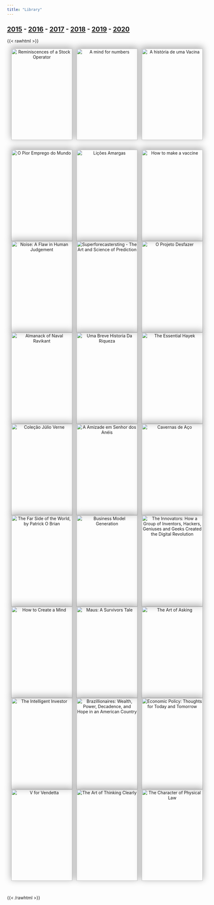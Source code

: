 ```yaml
---
title: "Library"
---
```


[2015](/library/2015) - [2016](/library/2016) - [2017](/library/2017) - [2018](/library/2018) - [2019](/library/2019) - [2020](/library/2020)
------------------
{{< rawhtml >}}
<style>
article.books { width: 100% }
.bookshelf { margin: 2rem auto; text-align: center; position: relative; }
.book-grid { z-index: 2; position: relative; -webkit-transform: translateY(-15px); transform: translateY(-15px); }
.book-grid ul { list-style: none; padding: 0; margin: 0; display: grid; grid-template-columns: repeat(3, 1fr); }
/*.book-grid ul li {  padding-left: 1.5em; }*/
.book-grid ul img { display: block; box-shadow: 0px -5px 20px 2px rgba(0, 0, 0, 0.3); width: 200px; height: 300px; -o-object-fit: cover; object-fit: cover; }
.book-description { width: 200px; background-color: #000; height: 300px; font-size: 1em; padding: 5px;}
.book-description a { color: #fff; word-break: normal }
.shelf { position: absolute; bottom: 0; left: 0; width: 100%; height: 1rem; background-color: #f9f9f9; border-radius: 2px; z-index: 3; }
.shelf-shadows { position: absolute; bottom: 0; left: 0; width: 100%; height: 1rem; border-radius: 2px; z-index: 1;
  box-shadow: 0px -5px 3px 0px rgba(170, 170, 170, 0.2), 0px 15px 20px 0px rgba(170, 170, 170, 0.7), 0px 5px 5px 0px rgba(119, 119, 119, 0.3);
}

.book-grid ul li .book-description { display: none; }
.book-grid ul li:hover img { display: none; }
.book-grid ul li:hover { margin-bottom: -3em !important; }
.book-grid ul li:hover .book-description { display: block; }

@media screen and (max-width: 1024px) {
        .book-grid ul { grid-template-columns: repeat(3, 1fr); }
        .book-grid ul li {  padding-left: 1.0em; }
}

@media screen and (max-width: 800px) {
        .book-grid ul { grid-template-columns: repeat(1, 1fr); }
        .book-grid ul li {  padding-bottom: 1.5em; }
        .shelf-shadows, .shelf { display: none;}
        article { margin-bottom: -5em !important; }
}
</style>
<section>
<article class="books">
        <div class="bookshelf">
        <div class="book-grid">
        <ul>
                <li>
                        <a href="https://digitalgarden.guidopercu.dev/lef%C3%A8vre1923reminiscencesofastockoperator.html">
                                <img src="/images/ReminiscencesOfAStockOperator.jpg" alt="Reminiscences of a Stock Operator" class="book-image">
                        </a>
                        <p class="book-description">
                                <a href="https://digitalgarden.guidopercu.dev/lef%C3%A8vre1923reminiscencesofastockoperator.html">Reminiscences of a Stock Operator</a>
                                <span><br>Edwin Lefèvre</span>
                        </p>
                </li>
                <li>
                        <a href="https://digitalgarden.guidopercu.dev/oakley2014mindfornumbers.html">
                                <img src="/images/a-mind-for-numbers.jpg" alt="A mind for numbers" class="book-image">
                        </a>
                        <p class="book-description">
                                <a href="https://digitalgarden.guidopercu.dev/oakley2014mindfornumbers.html">A mind for numbers</a>
                                <span><br>Oakley</span>
                        </p>
                </li>
                <li>
                        <a href="https://digitalgarden.guidopercu.dev/SueAnnCostaClemens2021HistoriaDeUmaVacina.html">
                                <img src="/images/a-historia-de-uma-vacina.jpg" alt="A história de uma Vacina" class="book-image">
                        </a>
                        <p class="book-description">
                                <a href="https://digitalgarden.guidopercu.dev/SueAnnCostaClemens2021HistoriaDeUmaVacina.html">A história de uma Vacina</a>
                                <span><br>Sue Ann Costa Clemens</span>
                        </p>
                </li>
                <!--
                <li>
                        <a href="https://digitalgarden.guidopercu.dev/Rhodes2020HowToMakeAVaccine.html">
                                <img src="/images/book-ultraaprendizado.jpg" alt="Ultraaprendizado" class="book-image">
                        </a>
                        <p class="book-description">
                                <a href="https://digitalgarden.guidopercu.dev/Rhodes2020HowToMakeAVaccine.html">Ultraaprendizado</a>
                                <span><br>John Rhodes</span>
                        </p>
                </li>
                -->
        </ul>
        </div>
        <div class="bookshelf">
                        <div class="book-grid">
                        <ul>
                                <li>
                                        <a href="/library/o-pior-emprego-do-mundo/">
                                                <img src="/images/o-pior-emprego-do-mundo.jpg" alt="O Pior Emprego do Mundo" class="book-image">
                                        </a>
                                        <p class="book-description">
                                                <a href="/library/o-pior-emprego-do-mundo/">O Pior Emprego do Mundo</a>
                                                <span><br>Thomas Traumman</span>
                                        </p>
                                </li>
                                <li>
                                        <a href="/library/licoes-amargas/">
                                                <img src="/images/livros-gustavo-franco.jpg" alt="Lições Amargas" class="book-image">
                                        </a>
                                        <p class="book-description">
                                                <a href="/library/licoes-amargas/">Lições Amargas</a>
                                                <span><br>Gustavo Franco</span>
                                        </p>
                                </li>
                                <li>
                                        <a href="https://digitalgarden.guidopercu.dev/Rhodes2020HowToMakeAVaccine.html">
                                                <img src="/images/book-how-to-make-a-vaccine.jpg" alt="How to make a vaccine" class="book-image">
                                        </a>
                                        <p class="book-description">
                                                <a href="https://digitalgarden.guidopercu.dev/Rhodes2020HowToMakeAVaccine.html">How to make a vaccine</a>
                                                <span><br>John Rhodes</span>
                                        </p>
                                </li>
                        </ul>
                </div>
                <div class="book-grid">
                        <ul>
                                <li>
                                        <a href="/library/book-review-noise-a-flaw-in-human-judgment/">
                                                <img src="/images/noise-book.jpg" alt="Noise: A Flaw in Human Judgement" class="book-image">
                                        </a>
                                        <p class="book-description">
                                                <a href="/library/book-review-noise-a-flaw-in-human-judgment/">Noise: A Flaw in Human Judgement</a>
                                                <span><br>Daniel Kahneman, Olivier Sibony, Cass R. Sunstein</span>
                                        </p>
                                </li>
                                <li>
                                        <!-- <a href="/library/superforecastersting/"> -->
                                        <a href="https://digitalgarden.guidopercu.dev/tetlock2015superforecasting.html" target="_blank">
                                                <img src="/images/superforecastersting.jpg" alt="Superforecastersting - The Art and Science of Prediction" class="book-image">
                                        </a>
                                        <p class="book-description">
                                                <a href="https://digitalgarden.guidopercu.dev/tetlock2015superforecasting.html">Superforecastersting - The Art and Science of Prediction</a>
                                                <span><br>Tetlock and Gardner</span>
                                        </p>
                                </li>
                                <li>
                                        <a href="/library/o-projeto-desfazer/">
                                                <img src="/images/o-projeto-desfazer.jpg" alt="O Projeto Desfazer" class="book-image">
                                        </a>
                                        <p class="book-description">
                                                <a href="/library/o-projeto-desfazer/">O Projeto Desfazer</a>
                                        </p>
                                </li>
                        </ul>
                </div>
                <div class="book-grid">
                        <ul>
                                <li>
                                        <a href="/library/almanack-of-naval-ravikant/">
                                                <img src="/images/almanack-naval.jpg" alt="Almanack of Naval Ravikant" class="book-image">
                                        </a>
                                        <p class="book-description">
                                                <a href="/library/almanack-of-naval-ravikant/">Almanack of Naval Ravikant</a>
                                        </p>
                                </li>
                                <li>
                                        <a href="/library/uma-breve-historia-da-riqueza/">
                                                <img src="/images/uma-breve-historia-riqueza.jpeg" alt="Uma Breve Historia Da Riqueza" class="book-image">
                                        </a>
                                        <p class="book-description">
                                                <a href="/library/uma-breve-historia-da-riqueza/">Uma Breve Historia Da Riqueza</a>
                                        </p>
                                </li>
                                <li>
                                        <a href="/library/essential-hayek/">
                                                <img src="/images/book-essential-hayek.jpg" alt="The Essential Hayek" class="book-image">
                                        </a>
                                        <p class="book-description">
                                                <a href="/library/essential-hayek/">The Essential Hayek</a>
                                        </p>
                                </li>
                        </ul>
                </div>
            <div class="book-grid">
                    <ul>
                        <li>
                                <a href="/library/colecao-julio-verne/">
                                        <img src="/images/book-julio-verne.jpg" alt="Coleção Júlio Verne" class="book-image">
                                </a>
                                <p class="book-description">
                                        <a href="/library/colecao-julio-verne/">Coleção Júlio Verne</a>
                                </p>
                        </li>
                        <li>
                                <a href="/library/a-amizade-em-o-senhor-dos-aneis/">
                                        <img src="/images/book-amizade-senhor-dos-aneis.jpg" alt="A Amizade em Senhor dos Anéis" class="book-image">
                                </a>
                                <p class="book-description">
                                        <a href="/library/a-amizade-em-o-senhor-dos-aneis/">A Amizade em Senhor dos Anéis</a>
                                </p>
                        </li>
                        <li>
                                <a href="/library/caveras-de-aco-isaac-asimov/">
                                        <img src="/images/book-cavernas-de-aco.jpg" alt="Cavernas de Aço" class="book-image">
                                </a>
                                <p class="book-description">
                                        <a href="/library/caveras-de-aco-isaac-asimov/">Cavernas de Aço</a>
                                </p>
                        </li>
                    </ul>
            </div>
            <div class="book-grid">
                    <ul>
                        <li>
                                <a href="/library/2015/">
                                        <img src="/images/book-the-far-side-of-the-world.jpg" alt="The Far Side of the World, by Patrick O Brian" class="book-image">
                                </a>
                                <p class="book-description">
                                        <a href="/library/2015/">The Far Side of the World, by Patrick O Brian</a>
                                </p>
                        </li>
                        <li>
                                <a href="/library/2015/">
                                        <img src="/images/book-businness-model-generation.jpg" alt="Business Model Generation" class="book-image">
                                </a>
                                <p class="book-description">
                                        <a href="/library/2015/">Business Model Generation</a>
                                </p>
                        </li>
                        <li>
                                <a href="/library/2015/">
                                        <img src="/images/book-the-inovators.jpg" alt="The Innovators: How a Group of Inventors, Hackers, Geniuses and Geeks Created the Digital Revolution" class="book-image">
                                </a>
                                <p class="book-description">
                                        <a href="/library/2015/">The Innovators: How a Group of Inventors, Hackers, Geniuses and Geeks Created the Digital Revolution</a>
                                </p>
                        </li>
                    </ul>
            </div>
            <div class="book-grid">
                    <ul>
                        <li>
                                <a href="/library/2015/">
                                        <img src="/images/book-how-to-create-a-mind.jpg" alt="How to Create a Mind" class="book-image">
                                </a>
                                <p class="book-description">
                                        <a href="/library/2015/">How to Create a Mind</a>
                                </p>
                        </li>
                        <li>
                                <a href="/library/2015/">
                                        <img src="/images/book-maus.jpg" alt="Maus: A Survivors Tale" class="book-image">
                                </a>
                                <p class="book-description">
                                        <a href="/library/2015/">Maus: A Survivors Tale</a>
                                </p>
                        </li>
                        <li>
                                <a href="/library/2015/">
                                        <img src="/images/book-the-art-of-asking.jpg" alt="The Art of Asking" class="book-image">
                                </a>
                                <p class="book-description">
                                        <a href="/library/2015/">The Art of Asking</a>
                                </p>
                        </li>
                    </ul>
            </div>
            <div class="book-grid">
                    <ul>
                        <li>
                                <a href="/library/2015/">
                                        <img src="/images/book-the-intelligent-investor.jpg" alt="The Intelligent Investor" class="book-image">
                                </a>
                                <p class="book-description">
                                        <a href="/library/2015/">The Intelligent Investor</a>
                                </p>
                        </li>
                        <li>
                                <a href="/library/2015/">
                                        <img src="/images/book-brazillionaires.jpg" alt="Brazillionaires: Wealth, Power, Decadence, and Hope in an American Country" class="book-image">
                                </a>
                                <p class="book-description">
                                        <a href="/library/2015/">Brazillionaires: Wealth, Power, Decadence, and Hope in an American Country</a>
                                </p>
                        </li>
                        <li>
                                <a href="/library/2015/">
                                        <img src="/images/book-economic-policy.jpg" alt="Economic Policy: Thoughts for Today and Tomorrow" class="book-image">
                                </a>
                                <p class="book-description">
                                        <a href="/library/2015/">Economic Policy: Thoughts for Today and Tomorrow</a>
                                </p>
                        </li>
                    </ul>
            </div>
            <div class="book-grid">
                    <ul>
                        <li>
                                <a href="/library/2015/">
                                        <img src="/images/book-v.jpg" alt="V for Vendetta" class="book-image">
                                </a>
                                <p class="book-description">
                                        <a href="/library/2015/">V for Vendetta</a>
                                </p>
                        </li>
                        <li>
                                <a href="/library/2015/">
                                        <img src="/images/book-the-art-of-thinking-clearly.jpg" alt="The Art of Thinking Clearly" class="book-image">
                                </a>
                                <p class="book-description">
                                        <a href="/library/2015/">The Art of Thinking Clearly</a>
                                </p>
                        </li>
                        <li>
                                <a href="/library/2015/">
                                        <img src="/images/book-the-character-of-physical-law.jpg" alt="The Character of Physical Law" class="book-image">
                                </a>
                                <p class="book-description">
                                        <a href="/library/2015/">The Character of Physical Law</a>
                                </p>
                        </li>
                    </ul>
            </div>
    </div>
    </article>
</section>
{{< /rawhtml >}}